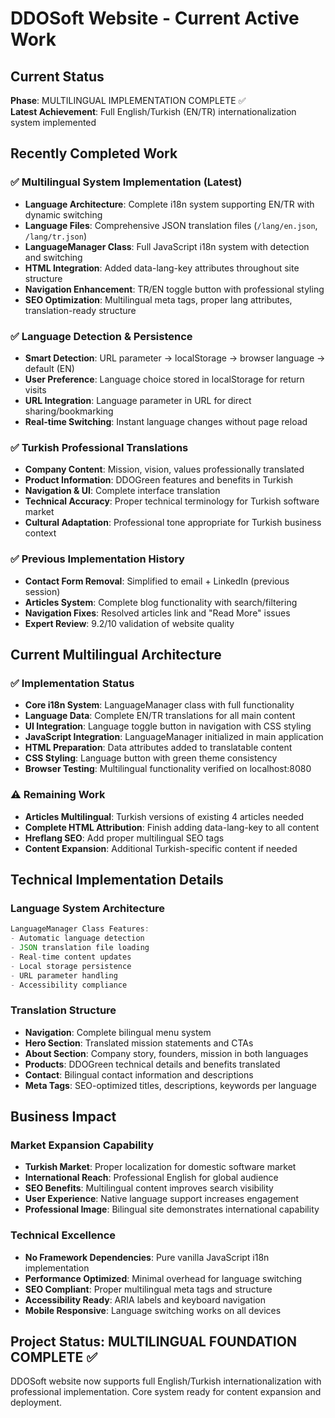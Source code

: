 # DDOSoft Website - Current Active Work

## Current Status
**Phase**: MULTILINGUAL IMPLEMENTATION COMPLETE ✅  
**Latest Achievement**: Full English/Turkish (EN/TR) internationalization system implemented

## Recently Completed Work

### ✅ Multilingual System Implementation (Latest)
- **Language Architecture**: Complete i18n system supporting EN/TR with dynamic switching
- **Language Files**: Comprehensive JSON translation files (`/lang/en.json`, `/lang/tr.json`)
- **LanguageManager Class**: Full JavaScript i18n system with detection and switching
- **HTML Integration**: Added data-lang-key attributes throughout site structure
- **Navigation Enhancement**: TR/EN toggle button with professional styling
- **SEO Optimization**: Multilingual meta tags, proper lang attributes, translation-ready structure

### ✅ Language Detection & Persistence
- **Smart Detection**: URL parameter → localStorage → browser language → default (EN)
- **User Preference**: Language choice stored in localStorage for return visits
- **URL Integration**: Language parameter in URL for direct sharing/bookmarking
- **Real-time Switching**: Instant language changes without page reload

### ✅ Turkish Professional Translations
- **Company Content**: Mission, vision, values professionally translated
- **Product Information**: DDOGreen features and benefits in Turkish
- **Navigation & UI**: Complete interface translation
- **Technical Accuracy**: Proper technical terminology for Turkish software market
- **Cultural Adaptation**: Professional tone appropriate for Turkish business context

### ✅ Previous Implementation History
- **Contact Form Removal**: Simplified to email + LinkedIn (previous session)
- **Articles System**: Complete blog functionality with search/filtering
- **Navigation Fixes**: Resolved articles link and "Read More" issues
- **Expert Review**: 9.2/10 validation of website quality

## Current Multilingual Architecture

### ✅ Implementation Status
- **Core i18n System**: LanguageManager class with full functionality
- **Language Data**: Complete EN/TR translations for all main content
- **UI Integration**: Language toggle button in navigation with CSS styling
- **JavaScript Integration**: LanguageManager initialized in main application
- **HTML Preparation**: Data attributes added to translatable content
- **CSS Styling**: Language button with green theme consistency
- **Browser Testing**: Multilingual functionality verified on localhost:8080

### ⚠️ Remaining Work
- **Articles Multilingual**: Turkish versions of existing 4 articles needed
- **Complete HTML Attribution**: Finish adding data-lang-key to all content
- **Hreflang SEO**: Add proper multilingual SEO tags
- **Content Expansion**: Additional Turkish-specific content if needed

## Technical Implementation Details

### Language System Architecture
```javascript
LanguageManager Class Features:
- Automatic language detection
- JSON translation file loading
- Real-time content updates
- Local storage persistence
- URL parameter handling
- Accessibility compliance
```

### Translation Structure
- **Navigation**: Complete bilingual menu system
- **Hero Section**: Translated mission statements and CTAs
- **About Section**: Company story, founders, mission in both languages
- **Products**: DDOGreen technical details and benefits translated
- **Contact**: Bilingual contact information and descriptions
- **Meta Tags**: SEO-optimized titles, descriptions, keywords per language

## Business Impact

### Market Expansion Capability
- **Turkish Market**: Proper localization for domestic software market
- **International Reach**: Professional English for global audience
- **SEO Benefits**: Multilingual content improves search visibility
- **User Experience**: Native language support increases engagement
- **Professional Image**: Bilingual site demonstrates international capability

### Technical Excellence
- **No Framework Dependencies**: Pure vanilla JavaScript i18n implementation
- **Performance Optimized**: Minimal overhead for language switching
- **SEO Compliant**: Proper multilingual meta tags and structure
- **Accessibility Ready**: ARIA labels and keyboard navigation
- **Mobile Responsive**: Language switching works on all devices

## Project Status: MULTILINGUAL FOUNDATION COMPLETE ✅
DDOSoft website now supports full English/Turkish internationalization with professional implementation. Core system ready for content expansion and deployment.